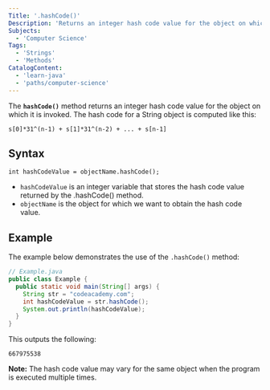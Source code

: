 ```yaml
---
Title: '.hashCode()'
Description: 'Returns an integer hash code value for the object on which it is invoked.'
Subjects:
  - 'Computer Science'
Tags:
  - 'Strings'
  - 'Methods'
CatalogContent:
  - 'learn-java'
  - 'paths/computer-science'
---
```


The **`hashCode()`** method returns an integer hash code value for the object on which it is invoked. The hash code for a String object is computed like this:

```pseudo
s[0]*31^(n-1) + s[1]*31^(n-2) + ... + s[n-1]
```

## Syntax

```pseudo
int hashCodeValue = objectName.hashCode();
```

- `hashCodeValue` is an integer variable that stores the hash code value returned by the .hashCode() method.
- `objectName` is the object for which we want to obtain the hash code value.

## Example

The example below demonstrates the use of the `.hashCode()` method:

```java
// Example.java
public class Example {
  public static void main(String[] args) {
    String str = "codeacademy.com";
    int hashCodeValue = str.hashCode();
    System.out.println(hashCodeValue);
  }
}
```

This outputs the following:

```shell
667975538
```

**Note:** The hash code value may vary for the same object when the program is executed multiple times.
